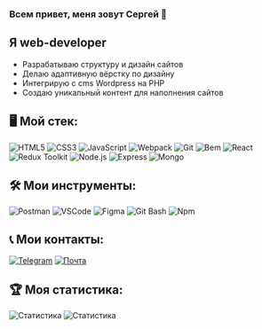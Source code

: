 ### Всем привет, меня зовут Сергей 👋

## Я web-developer
- Разрабатываю структуру и дизайн сайтов
- Делаю адаптивную вёрстку по дизайну
- Интегрирую с cms Wordpress на PHP
- Создаю уникальный контент для наполнения сайтов

## 🖥️ Мой стек:
![HTML5](https://img.shields.io/badge/HTML5-333?style=for-the-badge&logo=html5&logoColor=E34F26)
![CSS3](https://img.shields.io/badge/CSS3-333?style=for-the-badge&logo=css3&logoColor=1572B6)
![JavaScript](https://img.shields.io/badge/JavaScript-333?style=for-the-badge&logo=javascript&logoColor=#f7e01d)
![Webpack](https://img.shields.io/badge/Webpack-333?style=for-the-badge&logo=webpack&logoColor=231b7abf)
![Git](https://img.shields.io/badge/Git-333?style=for-the-badge&logo=git&logoColor=f15135)
![Bem](https://img.shields.io/badge/Бэм-333?style=for-the-badge&logo=bem&logoColor=fff)
![React](https://img.shields.io/badge/React-333?style=for-the-badge&logo=react&logoColor=03d5fc)
![Redux Toolkit](https://img.shields.io/badge/Redux&nbsp;Toolkit-333?style=for-the-badge&logo=redux&logoColor=7549bc)
![Node.js](https://img.shields.io/badge/Node.js-333?style=for-the-badge&logo=node.js&logoColor=90c640)
![Express](https://img.shields.io/badge/Express-333?style=for-the-badge&logo=express&logoColor=fff)
![Mongo](https://img.shields.io/badge/MongoDB-333?style=for-the-badge&logo=mongodb&logoColor=4fa94b)

## 🛠️ Мои инструменты:
![Postman](https://img.shields.io/badge/Postman-333?style=for-the-badge&logo=postman&logoColor=ff6c37)
![VSCode](https://img.shields.io/badge/VSCode-333?style=for-the-badge&logo=visualstudiocode&logoColor=259fee)
![Figma](https://img.shields.io/badge/Figma-333?style=for-the-badge&logo=figma&logoColor=fff)
![Git Bash](https://img.shields.io/badge/Git&nbsp;Bash-333?style=for-the-badge&logo=git)
![Npm](https://img.shields.io/badge/Npm-333?style=for-the-badge&logo=npm)

## 📞 Мои контакты:
[![Telegram](https://img.shields.io/badge/Телеграм-333?style=for-the-badge&logo=telegram&logoColor=279fd9)](https://t.me/toon_z)
<a href="mailto:bezrukovpass@gmail.com">![Почта](https://img.shields.io/badge/Почта-333?style=for-the-badge&logo=mail.ru&logoColor=fecc00)</a>

## 🏆 Моя статистика:
![Статистика](https://github-readme-stats.vercel.app/api/top-langs/?username=S-bezrukov&theme=dark)
![Статистика](https://github-readme-stats.vercel.app/api?username=S-bezrukov&show_icons=true&theme=dark)
